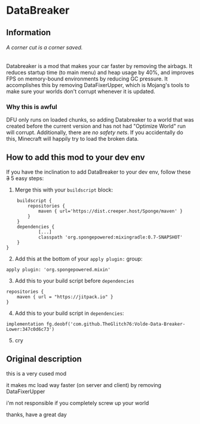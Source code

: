 # DataBreaker
## Information
###### A corner cut is a corner saved.
Databreaker is a mod that makes your car faster by removing the airbags. It reduces startup time (to main menu) and heap usage by 40%, and improves FPS on memory-bound environments by reducing GC pressure. It accomplishes this by removing DataFixerUpper, which is Mojang's tools to make sure your worlds don't corrupt whenever it is updated.
### Why this is awful
DFU only runs on loaded chunks, so adding Databreaker to a world that was created before the current version and has not had "Optimize World" run will corrupt. Additionally, there are *no safety nets*. If you accidentally do this, Minecraft will happily try to load the broken data.
## How to add this mod to your dev env
If you have the inclination to add DataBreaker to your dev env, follow these ~~3~~ 5 easy steps:
1. Merge this with your `buildscript` block:
```
	buildscript {
		repositories {
			maven { url='https://dist.creeper.host/Sponge/maven' }
		}
	}
	dependencies {
			[...]
        	classpath 'org.spongepowered:mixingradle:0.7-SNAPSHOT'
    }
}
```
2. Add this at the bottom of your `apply plugin:` group:
```
apply plugin: 'org.spongepowered.mixin'
```
3. Add this to your build script before `dependencies`
```
repositories {
	maven { url = "https://jitpack.io" }
}
```
4. Add this to your build script in `dependencies`:
```
implementation fg.deobf('com.github.TheGlitch76:Volde-Data-Breaker-Lower:347c0d6c73')
```
5. cry
## Original description
this is a very cused mod

it makes mc load way faster (on server and client) by removing DataFixerUpper

i'm not responsible if you completely screw up your world

thanks, have a great day
